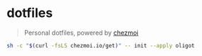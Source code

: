 # dotfiles

>  Personal dotfiles, powered by [chezmoi](https://www.chezmoi.io/)

```bash
sh -c "$(curl -fsLS chezmoi.io/get)" -- init --apply oligot
```
